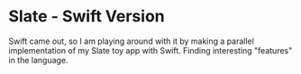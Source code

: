 # Slate - Swift Version

Swift came out, so I am playing around with it by making a parallel implementation
of my Slate toy app with Swift. Finding interesting "features" in the language.
